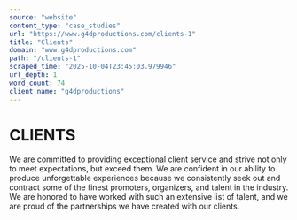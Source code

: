 ```yaml
---
source: "website"
content_type: "case_studies"
url: "https://www.g4dproductions.com/clients-1"
title: "Clients"
domain: "www.g4dproductions.com"
path: "/clients-1"
scraped_time: "2025-10-04T23:45:03.979946"
url_depth: 1
word_count: 74
client_name: "g4dproductions"
---
```


# CLIENTS

We are committed to providing exceptional client service and strive not only to meet expectations, but exceed them. We are confident in our ability to produce unforgettable experiences because we consistently seek out and contract some of the finest promoters, organizers, and talent in the industry. We are honored to have worked with such an extensive list of talent, and we are proud of the partnerships we have created with our clients.